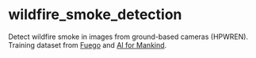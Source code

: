 # wildfire_smoke_detection

Detect wildfire smoke in images from ground-based cameras (HPWREN).
Training dataset from [Fuego](https://github.com/fuego-dev/firecam) and [AI for Mankind](https://github.com/aiformankind/lets-stop-wildfires-hackathon).
